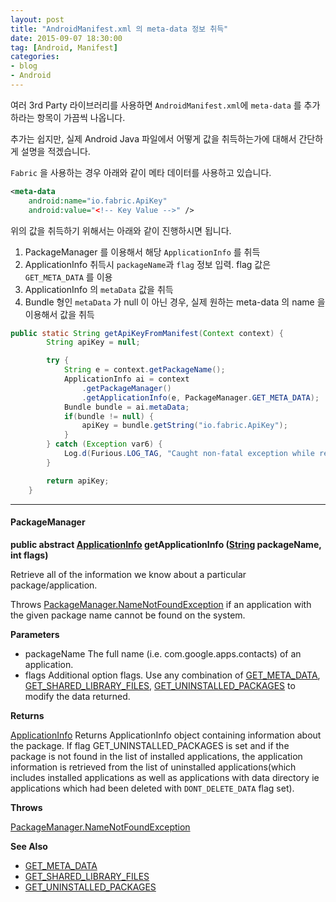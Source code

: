 ```yaml
---
layout: post
title: "AndroidManifest.xml 의 meta-data 정보 취득"
date: 2015-09-07 18:30:00
tag: [Android, Manifest]
categories:
- blog
- Android
---
```

<!--more-->

여러 3rd Party 라이브러리를 사용하면 `AndroidManifest.xml`에 `meta-data` 를 추가하라는 항목이 가끔씩 나옵니다.

추가는 쉽지만, 실제 Android Java 파일에서 어떻게 값을 취득하는가에 대해서 간단하게 설명을 적겠습니다.

`Fabric` 을 사용하는 경우 아래와 같이 메타 데이터를 사용하고 있습니다.


```xml
<meta-data
    android:name="io.fabric.ApiKey"
    android:value="<!-- Key Value -->" />
```

위의 값을 취득하기 위해서는 아래와 같이 진행하시면 됩니다.

1. PackageManager 를 이용해서 해당 `ApplicationInfo` 를 취득
2. ApplicationInfo 취득시 `packageName`과 `flag` 정보 입력. flag 값은 `GET_META_DATA` 를 이용
3. ApplicationInfo 의 `metaData` 값을 취득
4. Bundle 형인 `metaData` 가 null 이 아닌 경우, 실제 원하는 meta-data 의 name 을 이용해서 값을 취득


```java
public static String getApiKeyFromManifest(Context context) {
		String apiKey = null;

		try {
			String e = context.getPackageName();
			ApplicationInfo ai = context
				.getPackageManager()
				.getApplicationInfo(e, PackageManager.GET_META_DATA);
			Bundle bundle = ai.metaData;
			if(bundle != null) {
				apiKey = bundle.getString("io.fabric.ApiKey");
			}
		} catch (Exception var6) {
			Log.d(Furious.LOG_TAG, "Caught non-fatal exception while retrieving apiKey: " + var6);
		}

		return apiKey;
	}
```

- - -

#### PackageManager

**public abstract [ApplicationInfo](http://developer.android.com/reference/android/content/pm/ApplicationInfo.html) getApplicationInfo ([String](http://developer.android.com/reference/java/lang/String.html) packageName, int flags)**

Retrieve all of the information we know about a particular package/application.

Throws [PackageManager.NameNotFoundException](http://developer.android.com/reference/android/content/pm/PackageManager.NameNotFoundException.html) if an application with the given package name cannot be found on the system.

**Parameters**

- packageName 	The full name (i.e. com.google.apps.contacts) of an application.
- flags 	Additional option flags. Use any combination of [GET_META_DATA](http://developer.android.com/reference/android/content/pm/PackageManager.html#GET_META_DATA), [GET_SHARED_LIBRARY_FILES](http://developer.android.com/reference/android/content/pm/PackageManager.html#GET_SHARED_LIBRARY_FILES), [GET_UNINSTALLED_PACKAGES](http://developer.android.com/reference/android/content/pm/PackageManager.html#GET_UNINSTALLED_PACKAGES) to modify the data returned.

**Returns**

[ApplicationInfo](http://developer.android.com/reference/android/content/pm/ApplicationInfo.html) Returns ApplicationInfo object containing information about the package. If flag GET_UNINSTALLED_PACKAGES is set and if the package is not found in the list of installed applications, the application information is retrieved from the list of uninstalled applications(which includes installed applications as well as applications with data directory ie applications which had been deleted with `DONT_DELETE_DATA` flag set).

**Throws**

[PackageManager.NameNotFoundException](http://developer.android.com/reference/android/content/pm/PackageManager.NameNotFoundException.html)

**See Also**

- [GET_META_DATA](http://developer.android.com/reference/android/content/pm/PackageManager.html#GET_META_DATA)
- [GET_SHARED_LIBRARY_FILES](http://developer.android.com/reference/android/content/pm/PackageManager.html#GET_SHARED_LIBRARY_FILES)
- [GET_UNINSTALLED_PACKAGES](http://developer.android.com/reference/android/content/pm/PackageManager.html#GET_UNINSTALLED_PACKAGES)
